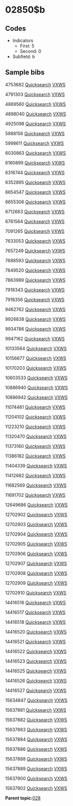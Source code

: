 # 02850$b

## Codes

-   Indicators
    -   First: 5
    -   Second: 0
-   Subfield: b

## Sample bibs

4753682 [Quicksearch](https://search.library.yale.edu/catalog/4753682) [VXWS](http://prodorbis.library.yale.edu:7014/vxws/GetHoldingsService?bibId=4753682)

4791303 [Quicksearch](https://search.library.yale.edu/catalog/4791303) [VXWS](http://prodorbis.library.yale.edu:7014/vxws/GetHoldingsService?bibId=4791303)

4869560 [Quicksearch](https://search.library.yale.edu/catalog/4869560) [VXWS](http://prodorbis.library.yale.edu:7014/vxws/GetHoldingsService?bibId=4869560)

4898040 [Quicksearch](https://search.library.yale.edu/catalog/4898040) [VXWS](http://prodorbis.library.yale.edu:7014/vxws/GetHoldingsService?bibId=4898040)

4925098 [Quicksearch](https://search.library.yale.edu/catalog/4925098) [VXWS](http://prodorbis.library.yale.edu:7014/vxws/GetHoldingsService?bibId=4925098)

5988156 [Quicksearch](https://search.library.yale.edu/catalog/5988156) [VXWS](http://prodorbis.library.yale.edu:7014/vxws/GetHoldingsService?bibId=5988156)

5998611 [Quicksearch](https://search.library.yale.edu/catalog/5998611) [VXWS](http://prodorbis.library.yale.edu:7014/vxws/GetHoldingsService?bibId=5998611)

6030863 [Quicksearch](https://search.library.yale.edu/catalog/6030863) [VXWS](http://prodorbis.library.yale.edu:7014/vxws/GetHoldingsService?bibId=6030863)

6160899 [Quicksearch](https://search.library.yale.edu/catalog/6160899) [VXWS](http://prodorbis.library.yale.edu:7014/vxws/GetHoldingsService?bibId=6160899)

6316744 [Quicksearch](https://search.library.yale.edu/catalog/6316744) [VXWS](http://prodorbis.library.yale.edu:7014/vxws/GetHoldingsService?bibId=6316744)

6352895 [Quicksearch](https://search.library.yale.edu/catalog/6352895) [VXWS](http://prodorbis.library.yale.edu:7014/vxws/GetHoldingsService?bibId=6352895)

6654547 [Quicksearch](https://search.library.yale.edu/catalog/6654547) [VXWS](http://prodorbis.library.yale.edu:7014/vxws/GetHoldingsService?bibId=6654547)

6655306 [Quicksearch](https://search.library.yale.edu/catalog/6655306) [VXWS](http://prodorbis.library.yale.edu:7014/vxws/GetHoldingsService?bibId=6655306)

6712663 [Quicksearch](https://search.library.yale.edu/catalog/6712663) [VXWS](http://prodorbis.library.yale.edu:7014/vxws/GetHoldingsService?bibId=6712663)

6761564 [Quicksearch](https://search.library.yale.edu/catalog/6761564) [VXWS](http://prodorbis.library.yale.edu:7014/vxws/GetHoldingsService?bibId=6761564)

7091265 [Quicksearch](https://search.library.yale.edu/catalog/7091265) [VXWS](http://prodorbis.library.yale.edu:7014/vxws/GetHoldingsService?bibId=7091265)

7633053 [Quicksearch](https://search.library.yale.edu/catalog/7633053) [VXWS](http://prodorbis.library.yale.edu:7014/vxws/GetHoldingsService?bibId=7633053)

7657249 [Quicksearch](https://search.library.yale.edu/catalog/7657249) [VXWS](http://prodorbis.library.yale.edu:7014/vxws/GetHoldingsService?bibId=7657249)

7688593 [Quicksearch](https://search.library.yale.edu/catalog/7688593) [VXWS](http://prodorbis.library.yale.edu:7014/vxws/GetHoldingsService?bibId=7688593)

7849520 [Quicksearch](https://search.library.yale.edu/catalog/7849520) [VXWS](http://prodorbis.library.yale.edu:7014/vxws/GetHoldingsService?bibId=7849520)

7863989 [Quicksearch](https://search.library.yale.edu/catalog/7863989) [VXWS](http://prodorbis.library.yale.edu:7014/vxws/GetHoldingsService?bibId=7863989)

7918343 [Quicksearch](https://search.library.yale.edu/catalog/7918343) [VXWS](http://prodorbis.library.yale.edu:7014/vxws/GetHoldingsService?bibId=7918343)

7918356 [Quicksearch](https://search.library.yale.edu/catalog/7918356) [VXWS](http://prodorbis.library.yale.edu:7014/vxws/GetHoldingsService?bibId=7918356)

9462762 [Quicksearch](https://search.library.yale.edu/catalog/9462762) [VXWS](http://prodorbis.library.yale.edu:7014/vxws/GetHoldingsService?bibId=9462762)

9926838 [Quicksearch](https://search.library.yale.edu/catalog/9926838) [VXWS](http://prodorbis.library.yale.edu:7014/vxws/GetHoldingsService?bibId=9926838)

9934786 [Quicksearch](https://search.library.yale.edu/catalog/9934786) [VXWS](http://prodorbis.library.yale.edu:7014/vxws/GetHoldingsService?bibId=9934786)

9947162 [Quicksearch](https://search.library.yale.edu/catalog/9947162) [VXWS](http://prodorbis.library.yale.edu:7014/vxws/GetHoldingsService?bibId=9947162)

10133564 [Quicksearch](https://search.library.yale.edu/catalog/10133564) [VXWS](http://prodorbis.library.yale.edu:7014/vxws/GetHoldingsService?bibId=10133564)

10156677 [Quicksearch](https://search.library.yale.edu/catalog/10156677) [VXWS](http://prodorbis.library.yale.edu:7014/vxws/GetHoldingsService?bibId=10156677)

10170203 [Quicksearch](https://search.library.yale.edu/catalog/10170203) [VXWS](http://prodorbis.library.yale.edu:7014/vxws/GetHoldingsService?bibId=10170203)

10603533 [Quicksearch](https://search.library.yale.edu/catalog/10603533) [VXWS](http://prodorbis.library.yale.edu:7014/vxws/GetHoldingsService?bibId=10603533)

10886940 [Quicksearch](https://search.library.yale.edu/catalog/10886940) [VXWS](http://prodorbis.library.yale.edu:7014/vxws/GetHoldingsService?bibId=10886940)

10886942 [Quicksearch](https://search.library.yale.edu/catalog/10886942) [VXWS](http://prodorbis.library.yale.edu:7014/vxws/GetHoldingsService?bibId=10886942)

11074461 [Quicksearch](https://search.library.yale.edu/catalog/11074461) [VXWS](http://prodorbis.library.yale.edu:7014/vxws/GetHoldingsService?bibId=11074461)

11204102 [Quicksearch](https://search.library.yale.edu/catalog/11204102) [VXWS](http://prodorbis.library.yale.edu:7014/vxws/GetHoldingsService?bibId=11204102)

11223210 [Quicksearch](https://search.library.yale.edu/catalog/11223210) [VXWS](http://prodorbis.library.yale.edu:7014/vxws/GetHoldingsService?bibId=11223210)

11320470 [Quicksearch](https://search.library.yale.edu/catalog/11320470) [VXWS](http://prodorbis.library.yale.edu:7014/vxws/GetHoldingsService?bibId=11320470)

11373160 [Quicksearch](https://search.library.yale.edu/catalog/11373160) [VXWS](http://prodorbis.library.yale.edu:7014/vxws/GetHoldingsService?bibId=11373160)

11386182 [Quicksearch](https://search.library.yale.edu/catalog/11386182) [VXWS](http://prodorbis.library.yale.edu:7014/vxws/GetHoldingsService?bibId=11386182)

11404339 [Quicksearch](https://search.library.yale.edu/catalog/11404339) [VXWS](http://prodorbis.library.yale.edu:7014/vxws/GetHoldingsService?bibId=11404339)

11412682 [Quicksearch](https://search.library.yale.edu/catalog/11412682) [VXWS](http://prodorbis.library.yale.edu:7014/vxws/GetHoldingsService?bibId=11412682)

11682569 [Quicksearch](https://search.library.yale.edu/catalog/11682569) [VXWS](http://prodorbis.library.yale.edu:7014/vxws/GetHoldingsService?bibId=11682569)

11691702 [Quicksearch](https://search.library.yale.edu/catalog/11691702) [VXWS](http://prodorbis.library.yale.edu:7014/vxws/GetHoldingsService?bibId=11691702)

12649686 [Quicksearch](https://search.library.yale.edu/catalog/12649686) [VXWS](http://prodorbis.library.yale.edu:7014/vxws/GetHoldingsService?bibId=12649686)

12702902 [Quicksearch](https://search.library.yale.edu/catalog/12702902) [VXWS](http://prodorbis.library.yale.edu:7014/vxws/GetHoldingsService?bibId=12702902)

12702903 [Quicksearch](https://search.library.yale.edu/catalog/12702903) [VXWS](http://prodorbis.library.yale.edu:7014/vxws/GetHoldingsService?bibId=12702903)

12702904 [Quicksearch](https://search.library.yale.edu/catalog/12702904) [VXWS](http://prodorbis.library.yale.edu:7014/vxws/GetHoldingsService?bibId=12702904)

12702905 [Quicksearch](https://search.library.yale.edu/catalog/12702905) [VXWS](http://prodorbis.library.yale.edu:7014/vxws/GetHoldingsService?bibId=12702905)

12702906 [Quicksearch](https://search.library.yale.edu/catalog/12702906) [VXWS](http://prodorbis.library.yale.edu:7014/vxws/GetHoldingsService?bibId=12702906)

12702907 [Quicksearch](https://search.library.yale.edu/catalog/12702907) [VXWS](http://prodorbis.library.yale.edu:7014/vxws/GetHoldingsService?bibId=12702907)

12702908 [Quicksearch](https://search.library.yale.edu/catalog/12702908) [VXWS](http://prodorbis.library.yale.edu:7014/vxws/GetHoldingsService?bibId=12702908)

12702909 [Quicksearch](https://search.library.yale.edu/catalog/12702909) [VXWS](http://prodorbis.library.yale.edu:7014/vxws/GetHoldingsService?bibId=12702909)

12702910 [Quicksearch](https://search.library.yale.edu/catalog/12702910) [VXWS](http://prodorbis.library.yale.edu:7014/vxws/GetHoldingsService?bibId=12702910)

14416516 [Quicksearch](https://search.library.yale.edu/catalog/14416516) [VXWS](http://prodorbis.library.yale.edu:7014/vxws/GetHoldingsService?bibId=14416516)

14416517 [Quicksearch](https://search.library.yale.edu/catalog/14416517) [VXWS](http://prodorbis.library.yale.edu:7014/vxws/GetHoldingsService?bibId=14416517)

14416518 [Quicksearch](https://search.library.yale.edu/catalog/14416518) [VXWS](http://prodorbis.library.yale.edu:7014/vxws/GetHoldingsService?bibId=14416518)

14416520 [Quicksearch](https://search.library.yale.edu/catalog/14416520) [VXWS](http://prodorbis.library.yale.edu:7014/vxws/GetHoldingsService?bibId=14416520)

14416521 [Quicksearch](https://search.library.yale.edu/catalog/14416521) [VXWS](http://prodorbis.library.yale.edu:7014/vxws/GetHoldingsService?bibId=14416521)

14416522 [Quicksearch](https://search.library.yale.edu/catalog/14416522) [VXWS](http://prodorbis.library.yale.edu:7014/vxws/GetHoldingsService?bibId=14416522)

14416523 [Quicksearch](https://search.library.yale.edu/catalog/14416523) [VXWS](http://prodorbis.library.yale.edu:7014/vxws/GetHoldingsService?bibId=14416523)

14416525 [Quicksearch](https://search.library.yale.edu/catalog/14416525) [VXWS](http://prodorbis.library.yale.edu:7014/vxws/GetHoldingsService?bibId=14416525)

14416526 [Quicksearch](https://search.library.yale.edu/catalog/14416526) [VXWS](http://prodorbis.library.yale.edu:7014/vxws/GetHoldingsService?bibId=14416526)

14416527 [Quicksearch](https://search.library.yale.edu/catalog/14416527) [VXWS](http://prodorbis.library.yale.edu:7014/vxws/GetHoldingsService?bibId=14416527)

15634847 [Quicksearch](https://search.library.yale.edu/catalog/15634847) [VXWS](http://prodorbis.library.yale.edu:7014/vxws/GetHoldingsService?bibId=15634847)

15637881 [Quicksearch](https://search.library.yale.edu/catalog/15637881) [VXWS](http://prodorbis.library.yale.edu:7014/vxws/GetHoldingsService?bibId=15637881)

15637882 [Quicksearch](https://search.library.yale.edu/catalog/15637882) [VXWS](http://prodorbis.library.yale.edu:7014/vxws/GetHoldingsService?bibId=15637882)

15637883 [Quicksearch](https://search.library.yale.edu/catalog/15637883) [VXWS](http://prodorbis.library.yale.edu:7014/vxws/GetHoldingsService?bibId=15637883)

15637884 [Quicksearch](https://search.library.yale.edu/catalog/15637884) [VXWS](http://prodorbis.library.yale.edu:7014/vxws/GetHoldingsService?bibId=15637884)

15637886 [Quicksearch](https://search.library.yale.edu/catalog/15637886) [VXWS](http://prodorbis.library.yale.edu:7014/vxws/GetHoldingsService?bibId=15637886)

15637888 [Quicksearch](https://search.library.yale.edu/catalog/15637888) [VXWS](http://prodorbis.library.yale.edu:7014/vxws/GetHoldingsService?bibId=15637888)

15637889 [Quicksearch](https://search.library.yale.edu/catalog/15637889) [VXWS](http://prodorbis.library.yale.edu:7014/vxws/GetHoldingsService?bibId=15637889)

15637900 [Quicksearch](https://search.library.yale.edu/catalog/15637900) [VXWS](http://prodorbis.library.yale.edu:7014/vxws/GetHoldingsService?bibId=15637900)

15637902 [Quicksearch](https://search.library.yale.edu/catalog/15637902) [VXWS](http://prodorbis.library.yale.edu:7014/vxws/GetHoldingsService?bibId=15637902)

**Parent topic:**[028](../../tags/028/028.md)

